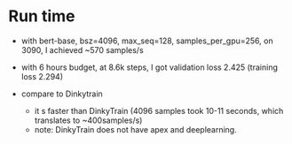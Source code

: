 # Run time
* with bert-base, bsz=4096, max\_seq=128, samples\_per\_gpu=256, on 3090, I achieved ~570 samples/s
* with 6 hours budget, at 8.6k steps, I got validation loss 2.425 (training loss 2.294)

* compare to Dinkytrain
    * it s faster than DinkyTrain (4096 samples took 10-11 seconds, which translates to ~400samples/s)
    * note: DinkyTrain does not have apex and deeplearning.
